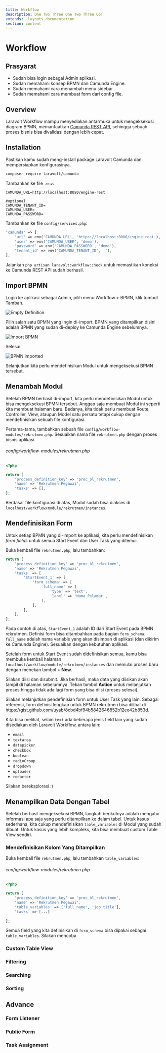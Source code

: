 ```yaml
---
title: Workflow
description: One Two Three One Two Three Go!
extends: _layouts.documentation
section: content
---
```


# Workflow

## Prasyarat
- Sudah bisa login sebagai Admin aplikasi.
- Sudah memahami konsep BPMN dan Camunda Engine.
- Sudah memahami cara menambah menu sidebar.
- Sudah memahami cara membuat form dari config file.

## Overview
Laravolt Workflow mampu menyediakan antarmuka untuk mengeksekusi diagram BPMN, memanfaatkan [Camunda REST API](https://docs.camunda.org/manual/latest/), sehingga sebuah proses bisnis bisa divalidasi dengan lebih cepat.
## Installation
Pastikan kamu sudah meng-install package Laravolt Camunda dan mempersiapkan konfigurasinya.
```bash
composer require laravolt/camunda
```
Tambahkan ke file `.env`:
```
CAMUNDA_URL=http://localhost:8080/engine-rest

#optional
CAMUNDA_TENANT_ID=
CAMUNDA_USER=
CAMUNDA_PASSWORD=
```
Tambahkan ke file `config/services.php`:
```php
'camunda' => [
    'url' => env('CAMUNDA_URL', 'https://localhost:8080/engine-rest'),
    'user' => env('CAMUNDA_USER', 'demo'),
    'password' => env('CAMUNDA_PASSWORD', 'demo'),
    'tenant_id' => env('CAMUNDA_TENANT_ID', ''),
],

```

Jalankan `php artisan laravolt:workflow:check` untuk memastikan koneksi ke Camunda REST API sudah berhasil.

## Import BPMN
Login ke aplikasi sebagai Admin, pilih menu Workflow > BPMN, klik tombol Tambah.

![Empty Definition](../assets/uploads/workflow/table-bpmn-definitions-empty.png)

Pilih salah satu BPMN yang ingin di-import. BPMN yang ditampilkan disini adalah BPMN yang sudah di-deploy ke Camunda Engine sebelumnya.

![Import BPMN](../assets/uploads/workflow/table-import-bpmn.png)

Selesai. 

![BPMN imported](../assets/uploads/workflow/table-bpmn-definitions-imported.png)

Selanjutkan kita perlu mendefinisikan Modul untuk mengeksekusi BPMN tersebut.

## Menambah Modul
Setelah BPMN berhasil di-import, kita perlu mendefinisikan Modul untuk bisa mengeksekusi BPMN tersebut. Anggap saja membuat Modul ini seperti kita membuat halaman baru. Bedanya, kita tidak perlu membuat Route, Controller, View, ataupun Model satu persatu tetapi cukup dengan mendefinisikan sebuah file konfigurasi.

Pertama-tama, tambahkan sebuah file `config/workflow-modules/rekrutmen.php`. Sesuaikan nama file `rekrutmen.php` dengan proses bisnis aplikasi.

###### config/workflow-modules/rekrutmen.php
```php
<?php

return [
    'process_definition_key' => 'proc_bl_rekrutmen',
    'name' => 'Rekrutmen Pegawai',
    'tasks' => [],
];

```
Berdasar file konfigurasi di atas, Modul sudah bisa diakses di `localhost/workflow/module/rekrutmen/instances`.

## Mendefinisikan Form
Untuk setiap BPMN yang di-import ke aplikasi, kita perlu mendefinisikan _form fields_ untuk semua Start Event dan User Task yang ditemui.

Buka kembali file `rekrutmen.php`, lalu tambahkan:
```php
return [
    'process_definition_key' => 'proc_bl_rekrutmen',
    'name' => 'Rekrutmen Pegawai',
    'tasks' => [
        'StartEvent_1' => [
            'form_schema' => [
                'full_name' => [
                    'type' => 'text',
                    'label' => 'Nama Pelamar',
                ],
            ],
        ],
    ],
];
```
Pada contoh di atas, `StartEvent_1` adalah ID dari Start Event pada BPMN rekrutmen. Definisi form bisa ditambahkan pada bagian `form_schema`. `full_name` adalah nama variable yang akan disimpan di aplikasi (dan dikirim ke Camunda Engine). Sesuaikan dengan kebutuhan aplikasi.

Setelah form untuk Start Event sudah didefinisikan semua, kamu bisa membuka kembali halaman `localhost/workflow/module/rekrutmen/instances` dan memulai proses baru dengan menekan tombol **+ New**.

Silakan diisi dan disubmit. Jika berhasil, maka data yang diisikan akan tampil di halaman sebelumnya. Tekan tombol **Action** untuk melanjutkan proses hingga tidak ada lagi form yang bisa diisi (proses selesai).

Silakan melanjutkan pendefinisian form untuk User Task yang lain. Sebagai referensi, form definisi lengkap untuk BPMN rekrutmen bisa dilihat di https://gist.github.com/uyab/8cbd4bf94b5842646852b12ee42b853d.

Kita bisa melihat, selain `text` ada beberapa jenis field lain yang sudah disediakan oleh Laravolt Workflow, antara lain:
- `email`
- `textarea`
- `datepicker`
- `checkbox`
- `boolean`
- `radioGroup`
- `dropdown`
- `uploader`
- `redactor`

Silakan bereksplorasi :)

## Menampilkan Data Dengan Tabel
Setelah berhasil mengeksekusi BPMN, langkah berikutnya adalah mengatur informasi apa saja yang perlu ditampilkan ke dalam tabel. Untuk kasus sederhana, kita cukup mendefinisikan `table_variables` di Modul yang sudah dibuat. Untuk kasus yang lebih kompleks, kita bisa membuat custom Table View sendiri.

### Mendefinisikan Kolom Yang Ditampilkan
Buka kembali file `rekrutmen.php`, lalu tambahkan `table_variables`:
###### config/workflow-modules/rekrutmen.php
```php
<?php

return [
    'process_definition_key' => 'proc_bl_rekrutmen',
    'name' => 'Rekrutmen Pegawai',
    'table_variables' => ['full_name', 'job_title'],
    'tasks' => [...]
    
];

```
Semua field yang kita definisikan di `form_schema` bisa dipakai sebagai `table_variables`. Silakan mencoba.

### Custom Table View
### Filtering
### Searching
### Sorting
## Advance
### Form Listener
### Public Form
### Task Assignment
